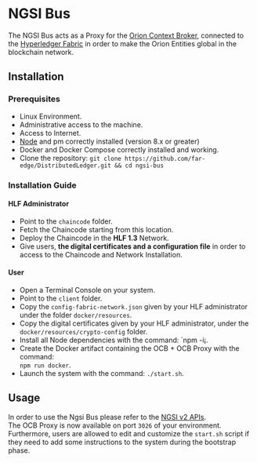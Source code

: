 # NGSI Bus

The NGSI Bus acts as a Proxy for the [Orion Context Broker](https://fiware-orion.readthedocs.io/en/master/), connected to the [Hyperledger Fabric](https://hyperledger-fabric.readthedocs.io) in order to make the Orion Entities global in the blockchain network. 

## Installation
### Prerequisites
* Linux Environment.
* Administrative access to the machine.
* Access to Internet.
* [Node](https://nodejs.org/en/download/) and pm correctly installed (version 8.x or greater)
* Docker and Docker Compose correctly installed and working.
* Clone the repository: `git clone https://github.com/far-edge/DistributedLedger.git && cd ngsi-bus`

### Installation Guide
#### HLF Administrator
* Point to the `chaincode` folder.
*	Fetch the Chaincode starting from this location.
*	Deploy the Chaincode in the **HLF 1.3** Network.
*	Give users, **the digital certificates and a configuration file** in order to access to the Chaincode and Network Installation.
#### User
*   Open a Terminal Console on your system. 
*	Point to the `client` folder.
*	Copy the `config-fabric-network.json` given by your HLF administrator under the folder `docker/resources`.
*	Copy the digital certificates given by your HLF administrator, under the `docker/resources/crypto-config` folder.
*	Install all Node dependencies with the command:  `npm -i¡.
*	Create the Docker artifact containing the OCB + OCB Proxy with the command:  
    `npm run docker`.
*	Launch the system with the command: `./start.sh`. 



## Usage
In order to use the Ngsi Bus please refer to the [NGSI v2 APIs](http://telefonicaid.github.io/fiware-orion/api/v2/stable).
<br/>The OCB Proxy is now available on port `3026` of your environment.
<br/>Furthermore, users are allowed to edit and customize the `start.sh` script if they need to add some instructions to the system during the bootstrap phase.
